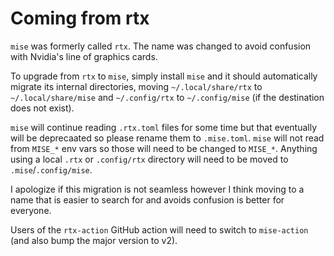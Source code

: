 # Coming from rtx

`mise` was formerly called `rtx`. The name was changed to avoid confusion with Nvidia's
line of graphics cards.

To upgrade from `rtx` to `mise`, simply install `mise` and it should automatically
migrate its internal directories, moving `~/.local/share/rtx` to `~/.local/share/mise`
and `~/.config/rtx` to `~/.config/mise` (if the destination does not exist).

`mise` will continue reading `.rtx.toml` files for some time but that eventually will
be deprecaated so please rename them to `.mise.toml`. `mise` will not read from `MISE_*`
env vars so those will need to be changed to `MISE_*`. Anything using a local `.rtx` or
`.config/rtx` directory will need to be moved to `.mise`/`.config/mise`.

I apologize if this migration is not seamless however I think moving to a name that
is easier to search for and avoids confusion is better for everyone.

Users of the `rtx-action` GitHub action will need to switch to `mise-action` (and also
bump the major version to v2).
